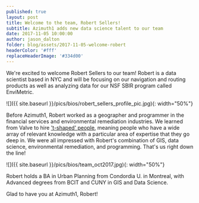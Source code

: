 ```yaml
---
published: true
layout: post
title: Welcome to the team, Robert Sellers!
subtitle: Azimuth1 adds new data science talent to our team
date: 2017-11-05 10:00:00
author: jason_dalton
folder: blog/assets/2017-11-05-welcome-robert
headerColor: '#fff'
replaceHeaderImage: '#334d00'
---
```


We're excited to welcome Robert Sellers to our team! Robert is a  data scientist based in NYC and will be focusing on our navigation and routing products as well as analyzing data for our NSF SBIR program called EnviMetric.
<!--more -->

![]({{ site.baseurl }}/pics/bios/robert_sellers_profile_pic.jpg){: width="50%"}

Before Azimuth1, Robert worked as a geographer and programmer in the financial services and environmental remediation industries. We learned from Valve to hire ['t-shaped' people](http://www.valvesoftware.com/company/Valve_Handbook_LowRes.pdf), meaning people who have a wide array of relevant knowledge with a particular area of expertise that they go deep in. We were all impressed with Robert's combination of GIS, data science, environmental remediation, and programming. That's us right down the line!  

![]({{ site.baseurl }}/pics/bios/team_oct2017.jpg){: width="50%"}

Robert holds a BA in Urban Planning from Condordia U. in Montreal, with Advanced degrees from BCIT and CUNY in GIS and Data Science.

Glad to have you at Azimuth1, Robert!
